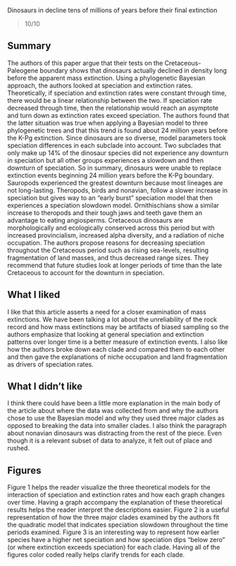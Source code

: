 Dinosaurs in decline tens of millions of years before their final extinction

> 10/10

## Summary

The authors of this paper argue that their tests on the Cretaceous-Paleogene boundary shows that dinosaurs actually declined in density long before the apparent mass extinction. Using a phylogenetic Bayesian approach, the authors looked at speciation and extinction rates. Theoretically, if speciation and extinction rates were constant through time, there would be a linear relationship between the two. If speciation rate decreased through time, then the relationship would reach an asymptote and turn down as extinction rates exceed speciation. The authors found that the latter situation was true when applying a Bayesian model to three phylogenetic trees and that this trend is found about 24 million years before the K-Pg extinction. Since dinosaurs are so diverse, model parameters took speciation differences in each subclade into account. Two subclades that only make up 14% of the dinosaur species did not experience any downturn in speciation but all other groups experiences a slowdown and then downturn of speciation. So in summary, dinosaurs were unable to replace extinction events beginning 24 million years before the K-Pg boundary. Sauropods experienced the greatest downturn because most lineages are not long-lasting. Theropods, birds and nonavian, follow a slower increase in speciation but gives way to an “early burst” speciation model that then experiences a speciation slowdown model. Ornithischians show a similar increase to theropods and their tough jaws and teeth gave them an advantage to eating angiosperms. Cretaceous dinosaurs are morphologically and ecologically conserved across this period but with increased provincialism, increased alpha diversity, and a radiation of niche occupation. The authors propose reasons for decreasing speciation throughout the Cretaceous period such as rising sea-levels, resulting fragmentation of land masses, and thus decreased range sizes. They recommend that future studies look at longer periods of time than the late Cretaceous to account for the downturn in speciation.         

## What I liked

I like that this article asserts a need for a closer examination of mass extinctions. We have been talking a lot about the unreliability of the rock record and how mass extinctions may be artifacts of biased sampling so the authors emphasize that looking at general speciation and extinction patterns over longer time is a better measure of extinction events. I also like how the authors broke down each clade and compared them to each other and then gave the explanations of niche occupation and land fragmentation as drivers of speciation rates.

## What I didn’t like

I think there could have been a little more explanation in the main body of the article about where the data was collected from and why the authors chose to use the Bayesian model and why they used three major clades as opposed to breaking the data into smaller clades. I also think the paragraph about nonavian dinosaurs was distracting from the rest of the piece. Even though it is a relevant subset of data to analyze, it felt out of place and rushed.

## Figures

Figure 1 helps the reader visualize the three theoretical models for the interaction of speciation and extinction rates and how each graph changes over time. Having a graph accompany the explanation of these theoretical results helps the reader interpret the descriptions easier. Figure 2 is a useful representation of how the three major clades examined by the authors fit the quadratic model that indicates speciation slowdown throughout the time periods examined. Figure 3 is an interesting way to represent how earlier species have a higher net speciation and how speciation dips “below zero” (or where extinction exceeds speciation) for each clade. Having all of the figures color coded really helps clarify trends for each clade.
